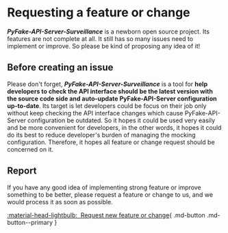 # Requesting a feature or change

**_PyFake-API-Server-Surveillance_** is a newborn open source project. Its features are not complete at all. It still
has so many issues need to implement or improve. So please be kind of proposing any idea of it!


## Before creating an issue

Please don't forget, **_PyFake-API-Server-Surveillance_** is a tool for **help developers to check the API interface
should be the latest version with the source code side and auto-update PyFake-API-Server configuration up-to-date**. Its
target is let developers could be focus on their job only without keep checking the API interface changes which cause
PyFake-API-Server configuration be outdated. So it hopes it could be used very easily and be more convenient for developers,
in the other words, it hopes it could do its best to reduce developer's burden of managing the mocking configuration.
Therefore, it hopes all feature or change request should be concerned on it.


## Report

If you have any good idea of implementing strong feature or improve something to be better, please request a feature or
change to us, and we would process it as soon as possible.

[:material-head-lightbulb:&nbsp; Request new feature or change][Request new feature or change]{ .md-button .md-button--primary }

[Request new feature or change]: https://github.com/Chisanan232/PyFake-API-Server-Surveillance/issues/new?assignees=&labels=&projects=&template=request-a-feature-or-change.yaml
